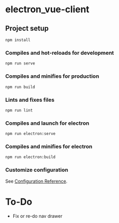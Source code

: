 # electron_vue-client

## Project setup
```
npm install
```

### Compiles and hot-reloads for development
```
npm run serve
```

### Compiles and minifies for production
```
npm run build
```

### Lints and fixes files
```
npm run lint
```

### Compiles and launch for electron
```
npm run electron:serve
```

### Compiles and minifies for electron
```
npm run electron:build
```

### Customize configuration
See [Configuration Reference](https://cli.vuejs.org/config/).

# To-Do

- Fix or re-do nav drawer
